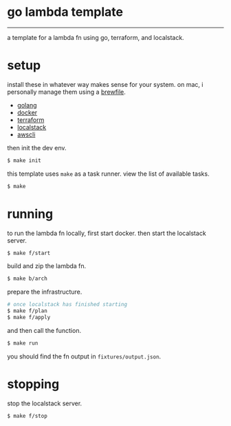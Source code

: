 # go lambda template
---

a template for a lambda fn using go, terraform, and localstack.

# setup

install these in whatever way makes sense for your system. on mac, i personally manage them using a [brewfile](https://github.com/miseapp/share/blob/main/Brewfile).

- [golang](https://golang.org/doc/install)
- [docker](https://docs.docker.com/engine/install/)
- [terraform](https://www.terraform.io/downloads.html)
- [localstack](https://localstack.cloud/docs/getting-started/installation/)
- [awscli](https://docs.aws.amazon.com/cli/latest/userguide/install-cliv2.html)

then init the dev env.

```sh
$ make init
```

this template uses `make` as a task runner. view the list of available tasks.

```sh
$ make
```

# running

to run the lambda fn locally, first start docker. then start the localstack server.

```sh
$ make f/start
```

build and zip the lambda fn.

```sh
$ make b/arch
```

prepare the infrastructure.

```sh
# once localstack has finished starting
$ make f/plan
$ make f/apply
```

and then call the function.

```sh
$ make run
```

you should find the fn output in `fixtures/output.json`.

# stopping

stop the localstack server.

```sh
$ make f/stop
```
